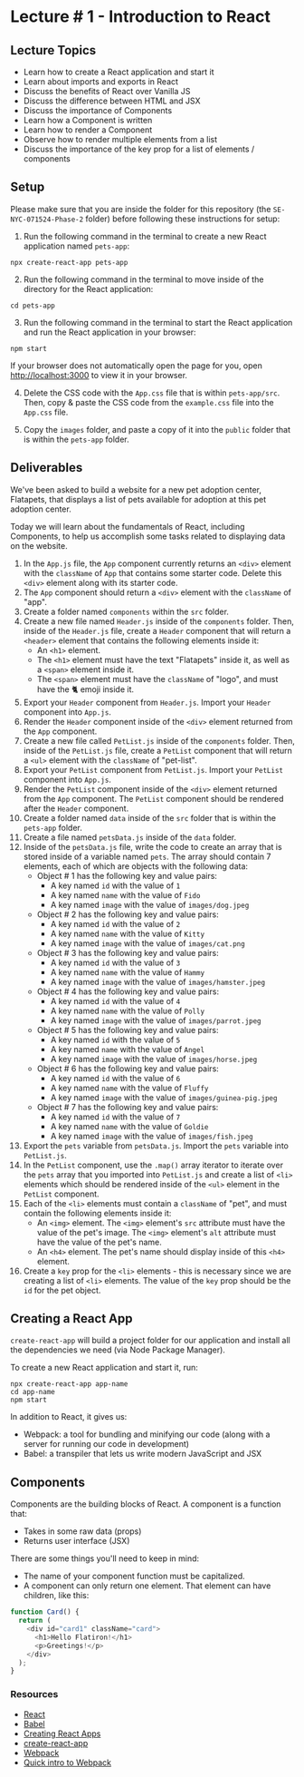 # Lecture # 1 - Introduction to React

## Lecture Topics
- Learn how to create a React application and start it
- Learn about imports and exports in React
- Discuss the benefits of React over Vanilla JS
- Discuss the difference between HTML and JSX
- Discuss the importance of Components
- Learn how a Component is written
- Learn how to render a Component
- Observe how to render multiple elements from a list
- Discuss the importance of the key prop for a list of elements / components

## Setup
Please make sure that you are inside the folder for this repository (the `SE-NYC-071524-Phase-2` folder) before following these instructions for setup:

1. Run the following command in the terminal to create a new React application named `pets-app`:

```
npx create-react-app pets-app
```

2. Run the following command in the terminal to move inside of the directory for the React application:

```
cd pets-app
```

3. Run the following command in the terminal to start the React application and run the React application in your browser:

```
npm start
```

If your browser does not automatically open the page for you, open [http://localhost:3000](http://localhost:3000) to view it in your browser.

4. Delete the CSS code with the `App.css` file that is within `pets-app/src`. Then, copy & paste the CSS code from the `example.css` file into the `App.css` file.

5. Copy the `images` folder, and paste a copy of it into the `public` folder that is within the `pets-app` folder.

## Deliverables

We've been asked to build a website for a new pet adoption center, Flatapets, that displays a list of pets available for adoption at this pet adoption center.

Today we will learn about the fundamentals of React, including Components, to help us accomplish some tasks related to displaying data on the website.

1. In the `App.js` file, the `App` component currently returns an `<div>` element with the `className` of `App` that contains some starter code. Delete this `<div>` element along with its starter code.
2. The `App` component should return a `<div>` element with the `className` of "app".
3. Create a folder named `components` within the `src` folder.
4. Create a new file named `Header.js` inside of the `components` folder. Then, inside of the `Header.js` file, create a `Header` component that will return a `<header>` element that contains the following elements inside it:
   - An `<h1>` element.
   - The `<h1>` element must have the text "Flatapets" inside it, as well as a `<span>` element inside it.
   - The `<span>` element must have the `className` of "logo", and must have the 🐈 emoji inside it.
5. Export your `Header` component from `Header.js`. Import your `Header` component into `App.js`.
6. Render the `Header` component inside of the `<div>` element returned from the `App` component.
7. Create a new file called `PetList.js` inside of the `components` folder. Then, inside of the `PetList.js` file, create a `PetList` component that will return a `<ul>` element with the `className` of "pet-list".
8. Export your `PetList` component from `PetList.js`. Import your `PetList` component into `App.js`.
9. Render the `PetList` component inside of the `<div>` element returned from the `App` component. The `PetList` component should be rendered after the `Header` component.
10. Create a folder named `data` inside of the `src` folder that is within the `pets-app` folder.
11. Create a file named `petsData.js` inside of the `data` folder.
12. Inside of the `petsData.js` file, write the code to create an array that is stored inside of a variable named `pets`. The array should contain 7 elements, each of which are objects with the following data:
    - Object # 1 has the following key and value pairs:
      - A key named `id` with the value of `1`
      - A key named `name` with the value of `Fido`
      - A key named `image` with the value of `images/dog.jpeg`
    - Object # 2 has the following key and value pairs:
      - A key named `id` with the value of `2`
      - A key named `name` with the value of `Kitty`
      - A key named `image` with the value of `images/cat.png`
    - Object # 3 has the following key and value pairs:
      - A key named `id` with the value of `3`
      - A key named `name` with the value of `Hammy`
      - A key named `image` with the value of `images/hamster.jpeg`
    - Object # 4 has the following key and value pairs:
      - A key named `id` with the value of `4`
      - A key named `name` with the value of `Polly`
      - A key named `image` with the value of `images/parrot.jpeg`
    - Object # 5 has the following key and value pairs:
      - A key named `id` with the value of `5`
      - A key named `name` with the value of `Angel`
      - A key named `image` with the value of `images/horse.jpeg`
    - Object # 6 has the following key and value pairs:
      - A key named `id` with the value of `6`
      - A key named `name` with the value of `Fluffy`
      - A key named `image` with the value of `images/guinea-pig.jpeg`
    - Object # 7 has the following key and value pairs:
      - A key named `id` with the value of `7`
      - A key named `name` with the value of `Goldie`
      - A key named `image` with the value of `images/fish.jpeg`
13. Export the `pets` variable from `petsData.js`. Import the `pets` variable into `PetList.js`.
14. In the `PetList` component, use the `.map()` array iterator to iterate over the `pets` array that you imported into `PetList.js` and create a list of `<li>` elements which should be rendered inside of the `<ul>` element in the `PetList` component.
15. Each of the `<li>` elements must contain a `className` of "pet", and must contain the following elements inside it:
    - An `<img>` element. The `<img>` element's `src` attribute must have the value of the pet's image. The `<img>` element's `alt` attribute must have the value of the pet's name.
    - An `<h4>` element. The pet's name should display inside of this `<h4>` element.
16. Create a `key` prop for the `<li>` elements - this is necessary since we are creating a list of `<li>` elements. The value of the `key` prop should be the `id` for the pet object.

## Creating a React App

`create-react-app` will build a project folder for our application and install all the dependencies we need (via Node Package Manager).

To create a new React application and start it, run:

```
npx create-react-app app-name
cd app-name
npm start
```

In addition to React, it gives us:

- Webpack: a tool for bundling and minifying our code (along with a server for running our code in development)
- Babel: a transpiler that lets us write modern JavaScript and JSX

## Components

Components are the building blocks of React. A component is a function that:

- Takes in some raw data (props)
- Returns user interface (JSX)

There are some things you'll need to keep in mind:

- The name of your component function must be capitalized.
- A component can only return one element. That element can have children, like this:

``` javascript
function Card() {
  return (
    <div id="card1" className="card">
      <h1>Hello Flatiron!</h1>
      <p>Greetings!</p>
    </div>
  );
}
```

### Resources

- [React](https://reactjs.org/)
- [Babel](https://babeljs.io/)
- [Creating React Apps](https://reactjs.org/docs/create-a-new-react-app.html)
- [create-react-app](https://create-react-app.dev/docs/getting-started)
- [Webpack](https://webpack.js.org/)
- [Quick intro to Webpack](https://medium.com/the-self-taught-programmer/what-is-webpack-and-why-should-i-care-part-1-introduction-ca4da7d0d8dc)